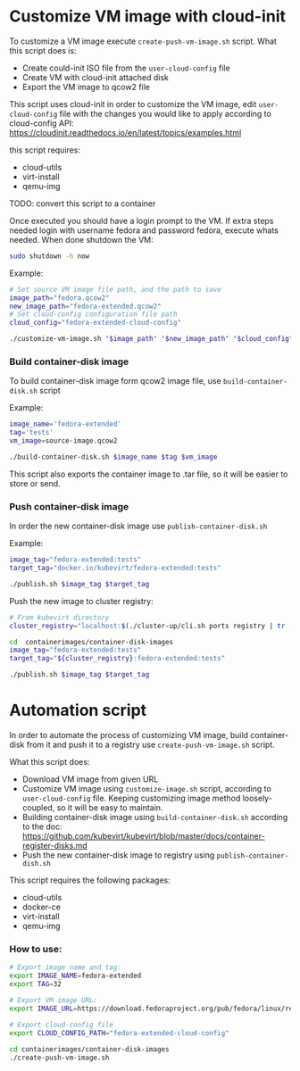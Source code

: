 # Customize VM image with cloud-init

To customize a VM image execute `create-push-vm-image.sh` script.
What this script does is:
- Create could-init ISO file from the `user-cloud-config` file
- Create VM with cloud-init attached disk
- Export the VM image to qcow2 file

This script uses cloud-init in order to customize the VM image,
edit `user-cloud-config` file with the changes you would like
to apply according to cloud-config API:
https://cloudinit.readthedocs.io/en/latest/topics/examples.html

this script requires:
- cloud-utils
- virt-install
- qemu-img
    
TODO: convert this script to a container

Once executed you should have a login prompt to the VM.
If extra steps needed login with username fedora and password fedora, execute whats needed.
When done shutdown the VM:
```bash
sudo shutdown -h now
```

Example:
```bash
# Set source VM image file path, and the path to save
image_path="fedora.qcow2"
new_image_path="fedora-extended.qcow2"
# Set cloud-config configuration file path
cloud_config="fedora-extended-cloud-config"

./customize-vm-image.sh "$image_path" "$new_image_path" "$cloud_config"
```

### Build container-disk image

To build container-disk image form qcow2 image
file, use `build-container-disk.sh` script

Example:
```bash
image_name='fedora-extended'
tag='tests'
vm_image=source-image.qcow2

./build-container-disk.sh $image_name $tag $vm_image
```
This script also exports the container image to .tar
file, so it will be easier to store or send.

### Push container-disk image

In order the new container-disk image use
`publish-container-disk.sh` 

Example:
```bash
image_tag="fedora-extended:tests"
target_tag="docker.io/kubevirt/fedora-extended:tests"

./publish.sh $image_tag $target_tag
```

Push the new image to cluster registry:
```bash
# From kubevirt directory
cluster_registry="localhost:$(./cluster-up/cli.sh ports registry | tr -d '\r')"

cd  containerimages/container-disk-images
image_tag="fedora-extended:tests"
target_tag="${cluster_registry}:fedora-extended:tests"

./publish.sh $image_tag $target_tag
```

# Automation script

In order to automate the process of customizing VM image,
build container-disk from it and push it to a registry use
`create-push-vm-image.sh` script.

What this script does:
- Download VM image from given URL
- Customize VM image using `customize-image.sh` script, according to `user-cloud-config` file.
  Keeping customizing image method loosely-coupled, so it will be easy to maintain.
- Building container-disk image using `build-container-disk.sh`
  according to the doc: 
  https://github.com/kubevirt/kubevirt/blob/master/docs/container-register-disks.md
- Push the new container-disk image to registry using `publish-container-dish.sh`

This script requires the following packages:
- cloud-utils
- docker-ce
- virt-install
- qemu-img

### How to use:
```bash
# Export image name and tag:
export IMAGE_NAME=fedora-extended
export TAG=32

# Export VM image URL:
export IMAGE_URL=https://download.fedoraproject.org/pub/fedora/linux/releases/32/Cloud/x86_64/images/Fedora-Cloud-Base-32-1.6.x86_64.qcow2

# Export cloud-config file
export CLOUD_CONFIG_PATH="fedora-extended-cloud-config"
 
cd containerimages/container-disk-images
./create-push-vm-image.sh
```
